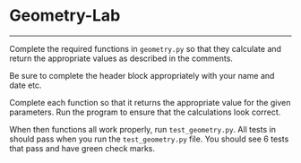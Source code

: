 # Geometry-Lab
------
Complete the required functions in ```geometry.py```
so that they calculate and return the appropriate 
values as described in the comments. 

Be sure to complete the header block appropriately with
your name and date etc.

Complete each function so that it returns the appropriate value for the given parameters. Run the program to ensure that the calculations look correct.

When then functions all work properly, run ```test_geometry.py```. All tests in  should pass 
when you run the ```test_geometry.py``` file. You should see 6 tests that pass and have green check marks.


